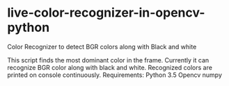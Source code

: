 # live-color-recognizer-in-opencv-python
Color Recognizer to detect BGR colors along with Black and white

This script finds the most dominant color in the frame.
Currently it can recognize BGR color along with black and white.
Recognized colors are printed on console continuously.
Requirements:
Python 3.5
Opencv 
numpy